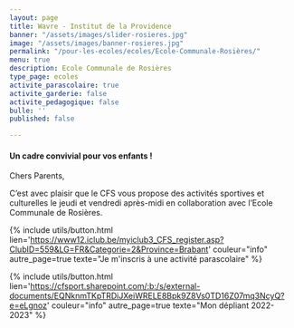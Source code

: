 ```yaml
---
layout: page
title: Wavre - Institut de la Providence
banner: "/assets/images/slider-rosieres.jpg"
image: "/assets/images/banner-rosieres.jpg"
permalink: "/pour-les-ecoles/ecoles/Ecole-Communale-Rosières/"
menu: true
description: Ecole Communale de Rosières
type_page: ecoles
activite_parascolaire: true
activite_garderie: false
activite_pedagogique: false
bulle: ''
published: false

---
```

#### **Un cadre convivial pour vos enfants !**

Chers Parents,

C’est avec plaisir que le CFS vous propose des activités sportives et culturelles le jeudi et vendredi après-midi en collaboration avec l’Ecole Communale de Rosières.

{% include utils/button.html  
lien='https://www12.iclub.be/myiclub3_CFS_register.asp?ClubID=559&LG=FR&Categorie=2&Province=Brabant' couleur="info" autre_page=true texte="Je m'inscris à une activité parascolaire" %}

{% include utils/button.html lien='https://cfsport.sharepoint.com/:b:/s/external-documents/EQNknmTKpTRDiJXeiWRELE8Bpk9Z8Vs0TD16Z07mq3NcyQ?e=eLgnoz' couleur="info" autre_page=true texte="Mon dépliant 2022-2023" %}